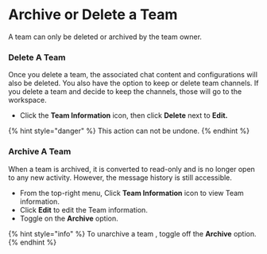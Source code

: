 # Archive or Delete a Team

A team can only be deleted or archived by the team owner.&#x20;

### Delete A Team

Once you delete a team, the associated chat content and configurations will also be deleted. You also have the option to keep or delete team channels. If you delete a team and decide to keep the channels, those will go to the workspace.

* Click the **Team Information** icon, then click **Delete** next to **Edit.**

{% hint style="danger" %}
This action can not be undone.
{% endhint %}

### Archive A Team&#x20;

When a team is archived, it is converted to read-only and is no longer open to any new activity. However, the message history is still accessible.

* From the top-right menu, Click **Team Information** icon to view Team information.&#x20;
* Click **Edit** to edit the Team information.&#x20;
* Toggle on the **Archive** option.

{% hint style="info" %}
To unarchive a team , toggle off the **Archive** option.
{% endhint %}

